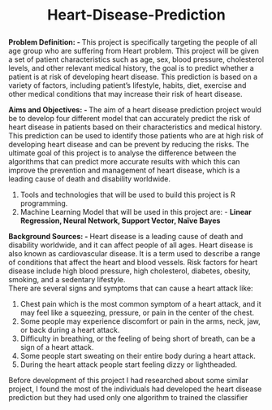 # <p align="center">Heart-Disease-Prediction</p>

<b>Problem Definition: - </b>This project is specifically targeting the people of all age group who are suffering from Heart problem. This project will be given a set of patient characteristics such as age, sex, blood pressure, cholesterol levels, and other relevant medical history, the goal is to predict whether a patient is at risk of developing heart disease. This prediction is based on a variety of factors, including patient’s lifestyle, habits, diet, exercise and other medical conditions that may increase their risk of heart disease.

<b>Aims and Objectives: - </b>The aim of a heart disease prediction project would be to develop four different model  that can accurately predict the risk of heart disease in patients based on their characteristics and medical history. This prediction can be used to identify those patients who are at high risk of developing heart disease and can be prevent by reducing the risks.
The ultimate goal of this project is to analyse the difference between the algorithms that can predict more accurate results with which this can improve the prevention and management of heart disease, which is a leading cause of death and disability worldwide.
1.	Tools and technologies that will be used to build this project is R programming.
2.	Machine Learning Model that will be used in this project are: -	<b>Linear Regression, Neural Network, Support Vector, Naïve Bayes</b>

<b>Background Sources: - </b>Heart disease is a leading cause of death and disability worldwide, and it can affect people of all ages. Heart disease is also known as cardiovascular disease. It is a term used to describe a range of conditions that affect the heart and blood vessels. Risk factors for heart disease include high blood pressure, high cholesterol, diabetes, obesity, smoking, and a sedentary lifestyle.<br>
There are several signs and symptoms that can cause a heart attack like:
1.	Chest pain which is the most common symptom of a heart attack, and it may feel like a squeezing, pressure, or pain in the center of the chest.
2.	Some people may experience discomfort or pain in the arms, neck, jaw, or back during a heart attack.
3.	Difficulty in breathing, or the feeling of being short of breath, can be a sign of a heart attack.
4.	Some people start sweating on their entire body during a heart attack.
5.	During the heart attack people start feeling dizzy or lightheaded.

Before development of this project I had researched about some similar project, I found the most of the individuals had developed the heart disease prediction but they had used only one algorithm to trained the classifier 
